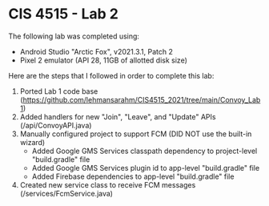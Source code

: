 # CIS 4515 - Lab 2

The following lab was completed using:
- Android Studio "Arctic Fox", v2021.3.1, Patch 2
- Pixel 2 emulator (API 28, 11GB of allotted disk size)

Here are the steps that I followed in order to complete this lab:
1. Ported Lab 1 code base (https://github.com/lehmansarahm/CIS4515_2021/tree/main/Convoy_Lab1)
2. Added handlers for new "Join", "Leave", and "Update" APIs (/api/ConvoyAPI.java)
3. Manually configured project to support FCM (DID NOT use the built-in wizard)
    - Added Google GMS Services classpath dependency to project-level "build.gradle" file
    - Added Google GMS Services plugin id to app-level "build.gradle" file
    - Added Firebase dependencies to app-level "build.gradle" file
4. Created new service class to receive FCM messages (/services/FcmService.java)